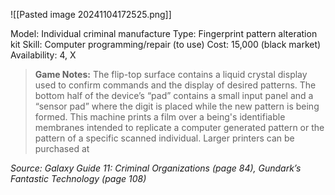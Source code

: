 ![[Pasted image 20241104172525.png]]

Model: Individual criminal manufacture
Type: Fingerprint pattern alteration kit
Skill: Computer programming/repair (to use)
Cost: 15,000 (black market)
Availability: 4, X

> **Game Notes:**
>  The flip-top surface contains a liquid crystal display used to confirm commands and the display of desired patterns. The bottom half of the device’s “pad” contains a small input panel and a “sensor pad” where the digit is placed while the new pattern is being formed. 
>  This machine prints a film over a being's identifiable membranes intended to replicate a computer generated pattern or the pattern of a specific scanned individual. Larger printers can be purchased at 

*Source: Galaxy Guide 11: Criminal Organizations (page 84), Gundark’s Fantastic Technology (page 108)*